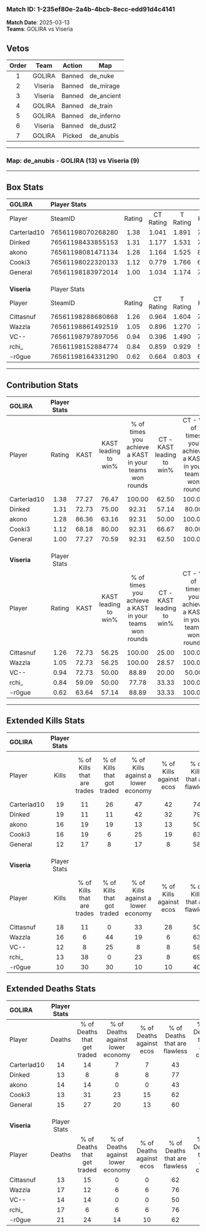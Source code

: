 ### Match ID: 1-235ef80e-2a4b-4bcb-8ecc-edd91d4c4141  
**Match Date**: 2025-03-13  
**Teams**: GOLIRA vs Viseria  

## Vetos  

| Order | Team | Action | Map |
| :---: | :--: | :----: | --- |
| 1 | GOLIRA | Banned | de_nuke |
| 2 | Viseria | Banned | de_mirage |
| 3 | Viseria | Banned | de_ancient |
| 4 | GOLIRA | Banned | de_train |
| 5 | GOLIRA | Banned | de_inferno |
| 6 | Viseria | Banned | de_dust2 |
| 7 | GOLIRA | Picked | de_anubis |

---  

### **Map**: de_anubis - GOLIRA (13) vs Viseria (9)  
---  

## Box Stats  

| **GOLIRA**  | Player Stats      |        |           |          |       |      |       |         |        |      |     |
| :- | :- | :-: | :-: | :-: | :-: | :-: | :-: | :-: | :-: | :-: | :-: |
| Player      | SteamID           | Rating | CT Rating | T Rating | KAST  | ADR  | Kills | Assists | Deaths | K/D  | HS% |
| Carterlad10 | 76561198070268280 |  1.38  |   1.041   |  1.891   | 77.27 | 96.8 |  19   |    8    |   14   | 1.36 | 26  |
| Dinked      | 76561198433855153 |  1.31  |   1.177   |  1.531   | 72.73 | 83.4 |  19   |    5    |   13   | 1.46 | 15  |
| akono       | 76561198081471134 |  1.28  |   1.164   |  1.525   | 86.36 | 82.5 |  16   |    7    |   14   | 1.14 | 50  |
| Cooki3      | 76561198022320133 |  1.12  |   0.779   |  1.766   | 68.18 | 72.9 |  16   |    2    |   13   | 1.23 | 75  |
| General     | 76561198183972014 |  1.00  |   1.034   |  1.174   | 77.27 | 68.0 |  12   |   11    |   15   | 0.80 | 41  |
|             |                   |        |           |          |       |      |       |         |        |      |     |
|             |                   |        |           |          |       |      |       |         |        |      |     |
|             |                   |        |           |          |       |      |       |         |        |      |     |
| **Viseria** | Player Stats      |        |           |          |       |      |       |         |        |      |     |
| Player      | SteamID           | Rating | CT Rating | T Rating | KAST  | ADR  | Kills | Assists | Deaths | K/D  | HS% |
| Cittasnuf   | 76561198288680868 |  1.26  |   0.964   |  1.604   | 72.73 | 84.6 |  18   |    2    |   13   | 1.38 | 61  |
| Wazzla      | 76561198861492519 |  1.05  |   0.896   |  1.270   | 72.73 | 75.7 |  16   |    0    |   17   | 0.94 | 31  |
| VC--        | 76561198797897056 |  0.94  |   0.396   |  1.490   | 72.73 | 63.0 |  12   |    4    |   14   | 0.86 | 75  |
| rchi_       | 76561198152884774 |  0.84  |   0.859   |  0.929   | 59.09 | 71.9 |  13   |    4    |   17   | 0.76 | 38  |
| -r0gue      | 76561198164331290 |  0.62  |   0.664   |  0.803   | 63.64 | 58.1 |  10   |    5    |   21   | 0.48 | 70  |
---  

## Contribution Stats  

| **GOLIRA**  | Player Stats |       |                      |                                                        |                           |                                                             |                          |                                                            |
| :- | :-: | :-: | :-: | :-: | :-: | :-: | :-: | :-: |
| Player      |    Rating    | KAST  | KAST leading to win% | % of times you achieve a KAST in your teams won rounds | CT - KAST leading to win% | CT - % of times you achieve a KAST in your teams won rounds | T - KAST leading to win% | T - % of times you achieve a KAST in your teams won rounds |
| Carterlad10 |     1.38     | 77.27 |        76.47         |                         100.00                         |           62.50           |                           100.00                            |          88.89           |                           100.00                           |
| Dinked      |     1.31     | 72.73 |        75.00         |                         92.31                          |           57.14           |                            80.00                            |          88.89           |                           100.00                           |
| akono       |     1.28     | 86.36 |        63.16         |                         92.31                          |           50.00           |                           100.00                            |          77.78           |                           87.50                            |
| Cooki3      |     1.12     | 68.18 |        80.00         |                         92.31                          |           66.67           |                            80.00                            |          88.89           |                           100.00                           |
| General     |     1.00     | 77.27 |        70.59         |                         92.31                          |           62.50           |                           100.00                            |          77.78           |                           87.50                            |
|             |              |       |                      |                                                        |                           |                                                             |                          |                                                            |
|             |              |       |                      |                                                        |                           |                                                             |                          |                                                            |
|             |              |       |                      |                                                        |                           |                                                             |                          |                                                            |
| **Viseria** | Player Stats |       |                      |                                                        |                           |                                                             |                          |                                                            |
| Player      |    Rating    | KAST  | KAST leading to win% | % of times you achieve a KAST in your teams won rounds | CT - KAST leading to win% | CT - % of times you achieve a KAST in your teams won rounds | T - KAST leading to win% | T - % of times you achieve a KAST in your teams won rounds |
| Cittasnuf   |     1.26     | 72.73 |        56.25         |                         100.00                         |           25.00           |                           100.00                            |          87.50           |                           100.00                           |
| Wazzla      |     1.05     | 72.73 |        56.25         |                         100.00                         |           28.57           |                           100.00                            |          77.78           |                           100.00                           |
| VC--        |     0.94     | 72.73 |        50.00         |                         88.89                          |           20.00           |                            50.00                            |          63.64           |                           100.00                           |
| rchi_       |     0.84     | 59.09 |        50.00         |                         77.78                          |           33.33           |                           100.00                            |          62.50           |                           71.43                            |
| -r0gue      |     0.62     | 63.64 |        57.14         |                         88.89                          |           33.33           |                           100.00                            |          75.00           |                           85.71                            |
---  

## Extended Kills Stats  

| **GOLIRA**  | Player Stats |                            |                            |                                    |                         |                              |                                 |                                       |                    |           |
| :- | :-: | :-: | :-: | :-: | :-: | :-: | :-: | :-: | :-: | :-: |
| Player      |    Kills     | % of Kills that are trades | % of Kills that got traded | % of Kills against a lower economy | % of Kills against ecos | % of Kills that are flawless | % of Kills that are close duels | % of Kills that are assisted by flash | Pistol Round Kills | AWP Kills |
| Carterlad10 |      19      |             11             |             26             |                 47                 |           42            |              74              |                0                |                  16                   |         2          |     0     |
| Dinked      |      19      |             11             |             11             |                 42                 |           32            |              79              |                5                |                   0                   |         0          |    13     |
| akono       |      16      |             19             |             19             |                 13                 |           13            |              50              |                6                |                   0                   |         2          |     0     |
| Cooki3      |      16      |             19             |             6              |                 25                 |           19            |              63              |                0                |                   0                   |         4          |     0     |
| General     |      12      |             17             |             8              |                 17                 |            8            |              58              |               17                |                   8                   |         0          |     0     |
|             |              |                            |                            |                                    |                         |                              |                                 |                                       |                    |           |
|             |              |                            |                            |                                    |                         |                              |                                 |                                       |                    |           |
|             |              |                            |                            |                                    |                         |                              |                                 |                                       |                    |           |
| **Viseria** | Player Stats |                            |                            |                                    |                         |                              |                                 |                                       |                    |           |
| Player      |    Kills     | % of Kills that are trades | % of Kills that got traded | % of Kills against a lower economy | % of Kills against ecos | % of Kills that are flawless | % of Kills that are close duels | % of Kills that are assisted by flash | Pistol Round Kills | AWP Kills |
| Cittasnuf   |      18      |             11             |             0              |                 33                 |           28            |              50              |                6                |                   0                   |         2          |     0     |
| Wazzla      |      16      |             6              |             44             |                 19                 |            6            |              63              |               13                |                   0                   |         1          |    10     |
| VC--        |      12      |             8              |             25             |                 8                  |            8            |              58              |                8                |                   8                   |         1          |     0     |
| rchi_       |      13      |             38             |             0              |                 23                 |            8            |              69              |                8                |                   8                   |         0          |     0     |
| -r0gue      |      10      |             30             |             30             |                 10                 |           10            |              40              |               10                |                   0                   |         4          |     0     |
## Extended Deaths Stats  

| **GOLIRA**  | Player Stats |                             |                                   |                          |                               |                            |                           |               |
| :- | :-: | :-: | :-: | :-: | :-: | :-: | :-: | :-: |
| Player      |    Deaths    | % of Deaths that get traded | % of Deaths against lower economy | % of Deaths against ecos | % of Deaths that are flawless | % of Deaths that are close | % of Deaths while blinded | Deaths to AWP |
| Carterlad10 |      14      |             14              |                 7                 |            7             |              43               |             7              |             0             |       2       |
| Dinked      |      13      |              8              |                 8                 |            8             |              77               |             8              |             8             |       0       |
| akono       |      14      |             14              |                 0                 |            0             |              43               |             14             |             0             |       1       |
| Cooki3      |      13      |             31              |                23                 |            15            |              62               |             0              |             8             |       2       |
| General     |      15      |             27              |                20                 |            13            |              60               |             13             |             0             |       5       |
|             |              |                             |                                   |                          |                               |                            |                           |               |
|             |              |                             |                                   |                          |                               |                            |                           |               |
|             |              |                             |                                   |                          |                               |                            |                           |               |
| **Viseria** | Player Stats |                             |                                   |                          |                               |                            |                           |               |
| Player      |    Deaths    | % of Deaths that get traded | % of Deaths against lower economy | % of Deaths against ecos | % of Deaths that are flawless | % of Deaths that are close | % of Deaths while blinded | Deaths to AWP |
| Cittasnuf   |      13      |             15              |                 0                 |            0             |              62               |             8              |             0             |       3       |
| Wazzla      |      17      |             12              |                 6                 |            6             |              76               |             0              |             6             |       3       |
| VC--        |      14      |             14              |                 0                 |            0             |              50               |             0              |             0             |       1       |
| rchi_       |      17      |              6              |                 6                 |            6             |              76               |             12             |            12             |       2       |
| -r0gue      |      21      |             24              |                14                 |            10            |              62               |             5              |             5             |       4       |
